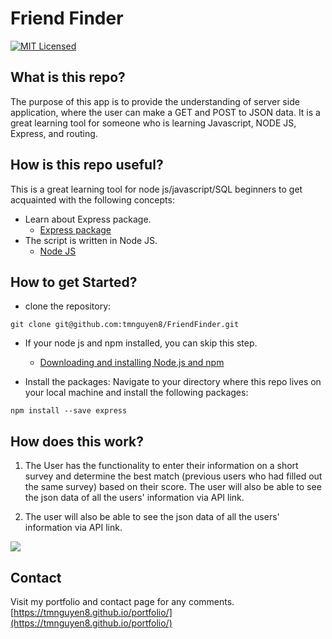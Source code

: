 # Friend Finder
[![MIT Licensed](https://img.shields.io/badge/license-MIT-blue.svg)](LICENSE)


## What is this repo?
The purpose of this app is to provide the understanding of server side application, where the user can make a GET and POST to JSON data. It is a great learning tool for someone who is learning Javascript, NODE JS, Express, and routing.

## How is this repo useful?
This is a great learning tool for node js/javascript/SQL beginners to get acquainted with the following concepts:
  * Learn about Express package.
    * [Express package](https://www.npmjs.com/package/express)
  * The script is written in Node JS.
    * [Node JS](https://nodejs.org/en/)


## How to get Started?
* clone the repository:
```git
git clone git@github.com:tmnguyen8/FriendFinder.git
```
* If your node js and npm installed, you can skip this step.
  * [Downloading and installing Node.js and npm](https://docs.npmjs.com/downloading-and-installing-node-js-and-npm)

* Install the packages:
Navigate to your directory where this repo lives on your local machine and install the following packages:
```git
npm install --save express

```

## How does this work?
1. The User has the functionality to enter their information on a short survey and determine the best match (previous users who had filled out the same survey) based on their score. The user will also be able to see the json data of all the users' information via API link.


2. The user will also be able to see the json data of all the users' information via API link.

  ![](./assets/gif/manager1.gif)



## Contact

Visit my portfolio and contact page for any comments.
[https://tmnguyen8.github.io/portfolio/](https://tmnguyen8.github.io/portfolio/)


